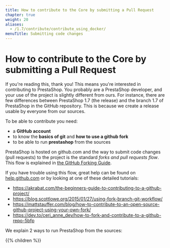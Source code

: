 ```yaml
---
title: How to contribute to the Core by submitting a Pull Request
chapter: true
weight: 20
aliases:
  - /1.7/contribute/contribute_using_docker/
menuTitle: Submitting code changes
---
```


# How to contribute to the Core by submitting a Pull Request

If you're reading this, thank you! This means you're interested in contributing to PrestaShop.
You probably are a PrestaShop developer, and your use of the project is slightly different from
ours. For instance, there are few differences between PrestaShop 1.7 (the release) and the branch 1.7
of PrestaShop in the GitHub repository. This is because we create a release usable by everyone from our sources.

To be able to contribute you need:

* a **GitHub account**
* to know the **basics of git** and **how to use a github fork**
* to be able to run **prestashop** from the sources

PrestaShop is hosted on github.com and the way to submit code changes (pull requests) to the project is the standard *forks and pull requests flow*. This flow is explained in [the GitHub Forking Guide](https://guides.github.com/activities/forking/).

If you have trouble using this flow, great help can be found on [help.github.com](https://help.github.com/) or by looking at one of these detailed tutorials:

- https://akrabat.com/the-beginners-guide-to-contributing-to-a-github-project/
- https://blog.scottlowe.org/2015/01/27/using-fork-branch-git-workflow/
- https://mattstauffer.com/blog/how-to-contribute-to-an-open-source-github-project-using-your-own-fork/
- https://dev.to/ceri_anne_dev/how-to-fork-and-contribute-to-a-github-repo-5bfp

We explain 2 ways to run PrestaShop from the sources:

{{% children %}}
